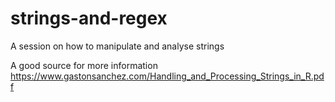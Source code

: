 # strings-and-regex
A session on how to manipulate and analyse strings

A good source for more information
https://www.gastonsanchez.com/Handling_and_Processing_Strings_in_R.pdf
